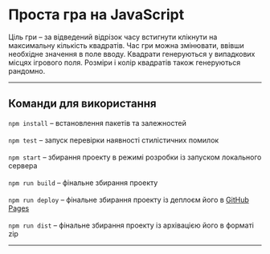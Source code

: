 # Проста гра на JavaScript
Ціль гри – за відведений відрізок часу встигнути клікнути на максимальну кількість квадратів. Час гри можна змінювати, ввівши необхідне значення в поле вводу. Квадрати генеруються у випадкових місцях ігрового поля. Розміри і колір квадратів також генеруються рандомно.
___
## Команди для використання
`npm install` – встановлення пакетів та залежностей<br><br>
`npm test` – запуск перевірки наявності стилістичних помилок<br><br>
`npm start` – збирання проекту в режимі розробки із запуском локального сервера<br><br>
`npm run build` – фінальне збирання проекту <br><br>
`npm run deploy` – фінальне збирання проекту із деплоєм його в [GitHub Pages](https://pages.github.com)<br><br>
`npm run dist` – фінальне збирання проекту із архівацією його в форматі zip<br>
___
